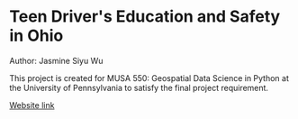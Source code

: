 # Teen Driver's Education and Safety in Ohio

Author: Jasmine Siyu Wu

This project is created for MUSA 550: Geospatial Data Science in Python at the University of Pennsylvania to satisfy the final project requirement.


[Website link](https://jasmine-siyu-wu.github.io/ohio-driver-ed-safety-page/)

